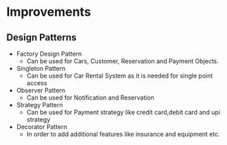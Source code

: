 # Improvements

## Design Patterns


- Factory Design Pattern
  - Can be used for Cars, Customer, Reservation and Payment Objects.
- Singleton Pattern
  - Can be used for Car Rental System as it is needed for single point access
- Observer Pattern
  - Can be used for Notification and Reservation 
- Strategy Pattern
  - Can be used for Payment strategy like credit card,debit card and upi strategy
- Decorator Pattern
  - In order to add additional features like insurance and equipment etc.